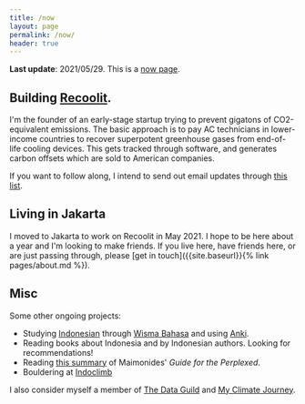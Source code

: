 ```yaml
---
title: /now
layout: page
permalink: /now/
header: true
---
```


**Last update**: 2021/05/29. This is a [now page](https://nownownow.com/abouthttps://nownownow.com/about).

## Building [Recoolit](https://recoolit.com).

I'm the founder of an early-stage startup trying to prevent gigatons of CO2-equivalent emissions. The basic approach is to pay AC technicians in lower-income countries to recover superpotent greenhouse gases from end-of-life cooling devices. This gets tracked through software, and generates carbon offsets which are sold to American companies.

If you want to follow along, I intend to send out email updates through [this list](https://buttondown.email/recoolit).

## Living in Jakarta

I moved to Jakarta to work on Recoolit in May 2021. I hope to be here about a year and I'm looking to make friends. If you live here, have friends here, or are just passing through, please [get in touch]({{site.baseurl}}{% link pages/about.md %}).

## Misc

Some other ongoing projects:
* Studying [Indonesian](https://en.wikipedia.org/wiki/Indonesian_language) through [Wisma Bahasa](https://www.wisma-bahasa.com/) and using [Anki](https://apps.ankiweb.net/).
* Reading books about Indonesia and by Indonesian authors. Looking for recommendations!
* Reading [this summary](https://amzn.to/3hZNn7R) of Maimonides' *Guide for the Perplexed*.
* Bouldering at [Indoclimb](https://www.indoclimb.com/)

I also consider myself a member of [The Data Guild](https://www.thedataguild.com/) and [My Climate Journey](https://www.myclimatejourney.co/).

